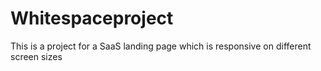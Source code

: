 # Whitespaceproject
This is a project for a SaaS landing page which is responsive on different screen sizes
